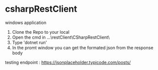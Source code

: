 # csharpRestClient
windows application

1. Clone the Repo to your local
2. Open the cmd in ...\restClient\CSharpRestClient\
3. Type 'dotnet run'
4. In the promt window you can get the formated json from the response body

testing endpoint : https://jsonplaceholder.typicode.com/posts/
